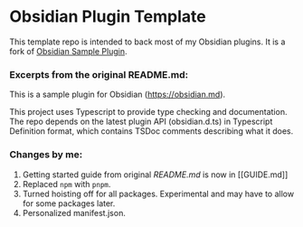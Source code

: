 # Obsidian Plugin Template

This template repo is intended to back most of my Obsidian plugins. It is a fork of [Obsidian Sample Plugin](https://github.com/obsidianmd/obsidian-sample-plugin).

### Excerpts from the original README.md:

This is a sample plugin for Obsidian (https://obsidian.md).

This project uses Typescript to provide type checking and documentation.
The repo depends on the latest plugin API (obsidian.d.ts) in Typescript Definition format, which contains TSDoc comments describing what it does.

### Changes by me:

1. Getting started guide from original _README.md_ is now in [[GUIDE.md]]
1. Replaced `npm` with `pnpm`.
3. Turned hoisting off for all packages. Experimental and may have to allow for some packages later.
4. Personalized manifest.json.
